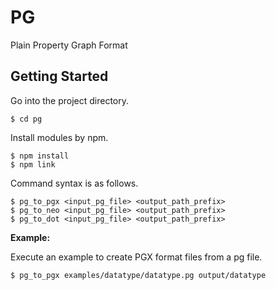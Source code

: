 # PG

Plain Property Graph Format

## Getting Started

Go into the project directory.

    $ cd pg

Install modules by npm.

    $ npm install
    $ npm link

Command syntax is as follows.

    $ pg_to_pgx <input_pg_file> <output_path_prefix>
    $ pg_to_neo <input_pg_file> <output_path_prefix>
    $ pg_to_dot <input_pg_file> <output_path_prefix>

**Example:**

Execute an example to create PGX format files from a pg file.

    $ pg_to_pgx examples/datatype/datatype.pg output/datatype
